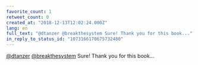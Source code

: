 ```yaml
---
favorite_count: 1
retweet_count: 0
created_at: "2018-12-13T12:02:24.000Z"
lang: en
full_text: "@dtanzer @breakthesystem Sure! Thank you for this book..."
in_reply_to_status_id: "1073166170675732480"
---
```


[@dtanzer](https://twitter.com/dtanzer)
[@breakthesystem](https://twitter.com/breakthesystem) Sure! Thank you for this
book...
